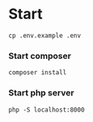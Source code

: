 # Start


```
cp .env.example .env
```


### Start composer
```
composer install
```


### Start php server
```
php -S localhost:8000
```
